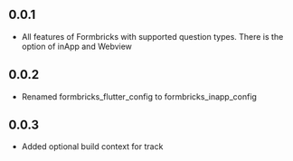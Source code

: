 ## 0.0.1

* All features of Formbricks with supported question types. There is the option of inApp and Webview

## 0.0.2

* Renamed formbricks_flutter_config to formbricks_inapp_config


## 0.0.3

* Added optional build context for track